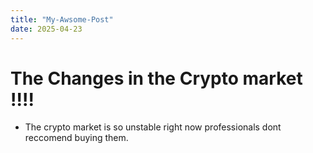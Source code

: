 ```yaml
---
title: "My-Awsome-Post"
date: 2025-04-23
---
```


# The Changes in the Crypto market !!!!
- The crypto market is so unstable right now professionals dont reccomend buying them.
